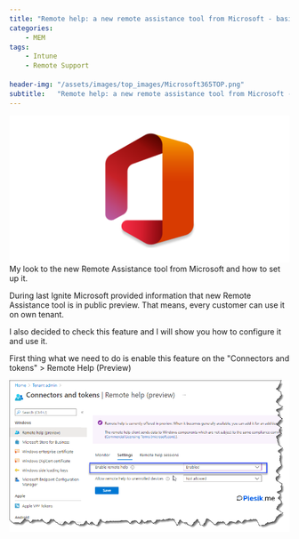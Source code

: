 ```yaml
---
title: "Remote help: a new remote assistance tool from Microsoft - basic implementation"
categories:
    - MEM
tags:
    - Intune
    - Remote Support

header-img: "/assets/images/top_images/Microsoft365TOP.png"
subtitle:   "Remote help: a new remote assistance tool from Microsoft - basic implementation"
---
```

![Remote help: a new remote assistance tool from Microsoft - basic implementation](/assets/images/top_images/Microsoft365TOP.png)My look to the new Remote Assistance tool from Microsoft and how to set up it.

During last Ignite Microsoft provided information that new Remote Assistance tool is in public preview. That means, every customer can use it on own tenant.

I also decided to check this feature and I will show you how to configure it and use it.

First thing what we need to do is enable this feature on the "Connectors and tokens" > Remote Help (Preview)

![Remote help: a new remote assistance tool from Microsoft - basic implementation](/assets/images/posts/2021/NewRemoteTools-MEM/01.png)

